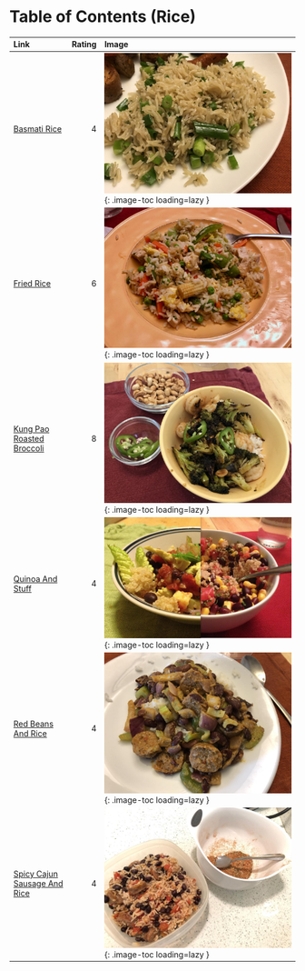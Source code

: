 # Table of Contents (Rice)

| Link                                                              |   Rating | Image                                                                                                 |
|:------------------------------------------------------------------|---------:|:------------------------------------------------------------------------------------------------------|
| [Basmati Rice](./basmati_rice.md)                                 |        4 | ![basmati_rice.jpg](./basmati_rice.jpg){: .image-toc loading=lazy }                                   |
| [Fried Rice](./fried_rice.md)                                     |        6 | ![fried_rice.jpeg](./fried_rice.jpeg){: .image-toc loading=lazy }                                     |
| [Kung Pao Roasted Broccoli](./kung_pao_roasted_broccoli.md)       |        8 | ![kung_pao_roasted_broccoli.jpeg](./kung_pao_roasted_broccoli.jpeg){: .image-toc loading=lazy }       |
| [Quinoa And Stuff](./quinoa_and_stuff.md)                         |        4 | ![quinoa_and_stuff.jpg](./quinoa_and_stuff.jpg){: .image-toc loading=lazy }                           |
| [Red Beans And Rice](./red_beans_and_rice.md)                     |        4 | ![red_beans_and_rice.jpeg](./red_beans_and_rice.jpeg){: .image-toc loading=lazy }                     |
| [Spicy Cajun Sausage And Rice](./spicy_cajun_sausage_and_rice.md) |        4 | ![spicy_cajun_sausage_and_rice.jpeg](./spicy_cajun_sausage_and_rice.jpeg){: .image-toc loading=lazy } |
